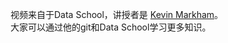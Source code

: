 视频来自于Data School，讲授者是 [Kevin Markham](https://github.com/justmarkham)。<br>
大家可以通过他的git和Data School学习更多知识。